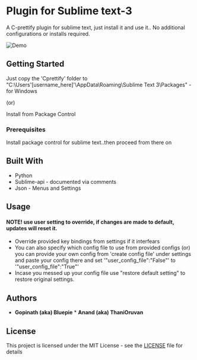 # Plugin for Sublime text-3

A C-prettify plugin for sublime text, just install it and use it.. No additional configurations or installs required.

![Demo](http://imdead.esy.es/img/functions.gif)

## Getting Started

Just copy the 'Cprettify' folder to  "C:\Users\'[username_here]'\AppData\Roaming\Sublime Text 3\Packages\" -for Windows

(or)

Install from Package Control

### Prerequisites

Install package control for sublime text..then proceed from there on

## Built With

* Python 
* Sublime-api - documented via comments
* Json - Menus and Settings

## Usage

#### NOTE! use user setting to override, if changes are made to default, updates will reset it.

* Override provided key bindings from settings if it interfears
* You can also specify which config file to use from provided configs 
(or) you can provide your own config from 'create config file' under settings
and paste your config there and set '"user_config_file":"False"' to '"user_config_file":"True"'
* Incase you messed up your config file use "restore default setting" to restore original settings.


## Authors

* **Gopinath (aka) Bluepie** * **Anand (aka) ThaniOruvan**

## License

This project is licensed under the MIT License - see the [LICENSE](LICENSE) file for details

